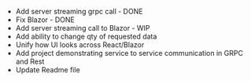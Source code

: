 - Add server streaming grpc call - DONE
- Fix Blazor - DONE
- Add server streaming call to Blazor - WIP
- Add ability to change qty of requested data
- Unify how UI looks across React/Blazor
- Add project demonstrating service to service communication in GRPC and Rest
- Update Readme file
